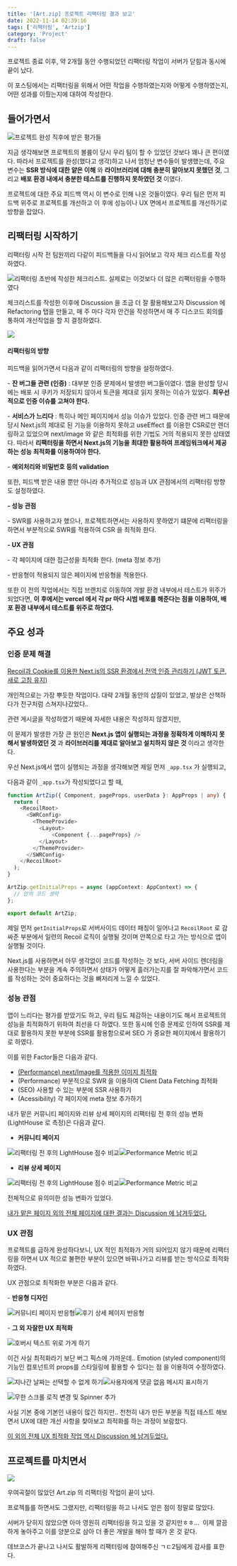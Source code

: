 ```yaml
---
title: '[Art.zip] 프로젝트 리팩터링 결과 보고'
date: 2022-11-14 02:39:16
tags: ['리팩터링', 'Artzip']
category: 'Project'
draft: false
---
```


프로젝트 종료 이후, 약 2개월 동안 수행되었던 리팩터링 작업이 서버가 닫힘과 동시에 끝이 났다.

이 포스팅에서는 리팩터링을 위해서 어떤 작업을 수행하였는지와 어떻게 수행하였는지, 어떤 성과를 이뤘는지에 대하여 작성한다.

## 들어가면서

![](https://blog.kakaocdn.net/dn/bth45X/btrQ0QNx62F/k9KnXh7m7NMnqdFBwSd3vk/img.png)프로젝트 완성 직후에 받은 평가들

지금 생각해보면 프로젝트의 볼륨이 당시 우리 팀이 할 수 있었던 것보다 꽤나 큰 편이였다. 따라서 프로젝트를 완성(했다고 생각)하고 나서 엄청난 변수들이 발생했는데, 주요 변수는 **SSR 방식에 대한 얕은 이해** 와 **라이브러리에 대해 충분히 알아보지 못했던 것**, 그리고 **배포 환경 내에서 충분한 테스트를 진행하지 못하였던 것** 이였다.

프로젝트에 대한 주요 피드백 역시 이 변수로 인해 나온 것들이였다. 우리 팀은 먼저 피드백 위주로 프로젝트를 개선하고 이 후에 성능이나 UX 면에서 프로젝트를 개선하기로 방향을 잡았다.

## 리팩터링 시작하기

리팩터링 시작 전 팀원끼리 다같이 피드백들을 다시 읽어보고 각자 체크 리스트를 작성하였다.

![](https://blog.kakaocdn.net/dn/b0e6cY/btrQ278QYFE/Js1PYk7Ol7zSPsUK9kGxW1/img.png)리팩터링 초반에 작성한 체크리스트. 실제로는 이것보다 더 많은 리팩터링을 수행하였다

체크리스트를 작성한 이후에 Discussion 을 조금 더 잘 활용해보고자 Discussion 에 Refactoring 탭을 만들고, 매 주 마다 각자 안건을 작성하면서 매 주 디스코드 회의를 통하여 개선작업을 할 지 결정하였다.

![](https://blog.kakaocdn.net/dn/bFv6LF/btrQ1mMbWjq/CQDm5C2v1k3OFBVrhbJlG1/img.png)

#### 리팩터링의 방향

피드백을 읽어가면서 다음과 같이 리팩터링의 방향을 설정하였다.

\- **잔 버그들 관련 (인증)** : 대부분 인증 문제에서 발생한 버그들이였다. 앱을 완성할 당시에는 배포 시 쿠키가 저장되지 않아서 토큰을 제대로 읽지 못하는 이슈가 있었다. **최우선적으로 인증 이슈를 고쳐야 한다.**

\- **서비스가 느리다** : 특히나 메인 페이지에서 성능 이슈가 있었다. 인증 관련 버그 때문에 당시 Next.js의 제대로 된 기능을 이용하지 못하고 useEffect 를 이용한 CSR로만 렌더링하고 있었으며 next/image 와 같은 최적화를 위한 기법도 거의 적용되지 못한 상태였다. 따라서 **리팩터링을 하면서 Next.js의 기능을 최대한 활용하여 프레임워크에서 제공하는 성능 최적화를 이용하여야 한다.**

\- **예외처리와 비밀번호 등의 validation**

또한, 피드백 받은 내용 뿐만 아니라 추가적으로 성능과 UX 관점에서의 리팩터링 방향도 설정하였다.

**\- 성능 관점**

\- SWR를 사용하고자 했으나, 프로젝트하면서는 사용하지 못하였기 떄문에 리팩터링을 하면서 부분적으로 SWR를 적용하여 CSR 을 최적화 한다.

**\- UX 관점**

\- 각 페이지에 대한 접근성을 최적화 한다. (meta 정보 추가)

\- 반응형이 적용되지 않은 페이지에 반응형을 적용한다.

또한 이 전의 작업에서는 직접 브랜치로 이동하여 개발 환경 내부에서 테스트가 위주가 되었다면, **이 후에서는 vercel 에서 각 pr 마다 시범 배포를 해준다는 점을 이용하여, 배포 환경 내부에서 테스트를 위주로 하였다.**

## 주요 성과

### 인증 문제 해결

[Recoil과 Cookie를 이용한 Next.js의 SSR 환경에서 전역 인증 관리하기 (JWT 토큰, 새로 고침 유지)](https://dar-jeeling.github.io/Technical/Recoil%EA%B3%BC-Cookie%EB%A5%BC-%EC%9D%B4%EC%9A%A9%ED%95%9C-Nextjs%EC%9D%98-SSR-%ED%99%98%EA%B2%BD%EC%97%90%EC%84%9C-%EC%A0%84%EC%97%AD-%EC%9D%B8%EC%A6%9D-%EA%B4%80%EB%A6%AC%ED%95%98%EA%B8%B0-JWT-%ED%86%A0%ED%81%B0-%EC%83%88%EB%A1%9C-%EA%B3%A0%EC%B9%A8-%EC%9C%A0%EC%A7%80/)

개인적으로는 가장 뿌듯한 작업이다. 대략 2개월 동안의 삽질이 있었고, 발상은 산책하다가 전구처럼 스쳐지나갔었다..

관련 게시글을 작성하였기 때문에 자세한 내용은 작성하지 않겠지만,

이 문제가 발생한 가장 큰 원인은 **Next.js 앱이 실행되는 과정을 정확하게 이해하지 못해서 발생하였던 것** 과 **라이브러리를 제대로 알아보고 설치하지 않은 것** 이라고 생각한다.

우선 Next.js에서 앱이 실행되는 과정을 생각해보면 제일 먼저 `_app.tsx` 가 실행되고,

다음과 같이 `_app.tsx`가 작성되었다고 할 때,

```typescript
function ArtZip({ Component, pageProps, userData }: AppProps | any) {
  return (
    <RecoilRoot>
      <SWRConfig>
        <ThemeProvide>
          <Layout>
              <Component {...pageProps} />
          </Layout>
        </ThemeProvider>
      </SWRConfig>
    </RecoilRoot>
  );
}

ArtZip.getInitialProps = async (appContext: AppContext) => {
  // 안의 코드 생략
};

export default ArtZip;
```

제일 먼저 `getInitialProps`로 서버사이드 데이터 패칭이 일어나고 `RecoilRoot` 로 감싸준 부분에서 일련의 Recoil 로직이 실행될 것이며 안쪽으로 타고 가는 방식으로 앱이 실행될 것이다.

Next.js를 사용하면서 아무 생각없이 코드를 작성하는 것 보다, 서버 사이드 렌더링을 사용한다는 부분을 계속 주의하면서 상태가 어떻게 흘러가는지를 잘 파악해가면서 코드를 작성하는 것이 중요하다는 것을 뼈저리게 느낄 수 있었다.

### 성능 관점

앱이 느리다는 평가를 받았기도 하고, 우리 팀도 체감하는 내용이기도 해서 프로젝트의 성능을 최적화하기 위하여 최선을 다 하였다. 또한 동시에 인증 문제로 인하여 SSR를 제대로 활용하지 못한 부분에 SSR를 활용함으로써 SEO 가 중요한 페이지에서 활용하기로 하였다.

이를 위한 Factor들은 다음과 같다.

- [(Performance) next/Image를 적용한 이미지 최적화](https://dar-jeeling.github.io/Technical/nextImage-%EC%A0%81%EC%9A%A9%EA%B8%B0/)
- (Performance) 부분적으로 SWR 을 이용하여 Client Data Fetching 최적화
- (SEO) 사용할 수 있는 부분에 SSR 사용하기
- (Acessibility) 각 페이지에 meta 정보 추가하기

내가 맡은 커뮤니티 페이지와 리뷰 상세 페이지의 리팩터링 전 후의 성능 변화(LightHouse 로 측정)은 다음과 같다.

- **커뮤니티 페이지**

![](https://blog.kakaocdn.net/dn/vSfoQ/btrQ9bCpPF1/6a35kbsN9RD5ZRZcVThgE1/img.png)리팩터링 전 후의 LightHouse 점수 비교![](https://blog.kakaocdn.net/dn/cHcxoj/btrQ8ImJ99A/eL9nzkR1fKkpfD6fBeMpF0/img.png)Performance Metric 비교

- **리뷰 상세 페이지**

![](https://blog.kakaocdn.net/dn/cbwCN1/btrQ2RrpK1r/ULfpQu9u6mjyXkWAbqs3QK/img.png)리팩터링 전 후의 LightHouse 점수 비교![](https://blog.kakaocdn.net/dn/bwyT93/btrRa2SJ8NY/QLVmELOp9sdMnBw9yVGWI1/img.png)Performance Metric 비교

전체적으로 유의미한 성능 변화가 있었다.

[내가 맡은 페이지 외의 전체 페이지에 대한 결과는 Discussion 에 남겨두었다.](https://github.com/prgrms-web-devcourse/Team-BackFro-ArtZip-FE/discussions/349)

### UX 관점

프로젝트를 급하게 완성하다보니, UX 적인 최적화가 거의 되어있지 않기 때문에 리팩터링을 하면서 UX 적으로 불편한 부분이 있으면 바꿔나가고 리뷰를 받는 방식으로 최적화 하였다.

UX 관점으로 최적화한 부분은 다음과 같다.

\- **반응형 디자인**

![](https://blog.kakaocdn.net/dn/bsZu6D/btrQ1mrVf8d/44KhgAZdFa9kMvjmEBWOLK/img.gif)커뮤니티 페이지 반응형![](https://blog.kakaocdn.net/dn/cXH8Ni/btrQ1gea31g/bfS6Q6gy0ZKvEIPBZJL8sK/img.gif)후기 상세 페이지 반응형

\- **그 외 자잘한 UX 최적화**

![](https://blog.kakaocdn.net/dn/lQOlq/btrQ9awJe7m/8edg66kzO97hlvMtr6Lma1/img.png)호버시 텍스트 위로 가게 하기

이건 사실 최적화라기 보단 버그 픽스에 가까운데.. Emotion (styled component)의 기능인 컴포넌트의 props를 스타일링에 활용할 수 있다는 점 을 이용하여 수정하였다.

![](https://blog.kakaocdn.net/dn/czH5XO/btrQ0wIAvQK/QIRLnpbdYqvJjteDWDow50/img.png)지나간 날짜는 선택할 수 없게 하기![](https://blog.kakaocdn.net/dn/dVL7Cb/btrQ1gSM1OY/aEcAy5oz9aaPcQ9AfvpKz1/img.png)사용자에게 댓글 없음 메시지 표시하기

![](https://blog.kakaocdn.net/dn/Xe3d3/btrQ4aYzCyw/6TKEZOLbwHj6XAmoa3Y5nK/img.gif)무한 스크롤 로직 변경 및 Spinner 추가

사실 기본 중에 기본인 내용이 많긴 하지만.. 천천히 내가 만든 부분을 직접 테스트 해보면서 UX에 대한 개선 사항을 찾아보고 최적화를 하는 과정이 보람찼다.

[이 외의 전체 UX 최적화 작업 역시 Discussion 에 남겨두었다.](https://github.com/prgrms-web-devcourse/Team-BackFro-ArtZip-FE/discussions/350)

## 프로젝트를 마치면서

![](https://blog.kakaocdn.net/dn/m93Ri/btrQ1fzyEaE/LZkj3oVZvqI5aGkyCKBB0K/img.png)

우여곡절이 많았던 Art.zip 의 리팩터링 작업이 끝이 났다.

프로젝틀를 하면서도 그랬지만, 리팩터링을 하고 나서도 얻은 점이 정말로 많았다.

서버가 닫히지 않았으면 아마 영원히 리팩터링을 하고 있을 것 같지만ㅎㅎ...  이제 깔끔하게 놓아주고 이를 양분으로 삼아 더 좋은 개발을 해야 할 때가 온 것 같다.

데브코스가 끝나고 나서도 활발하게 리팩터링에 참여해주신 ㄱㄷ2팀에게 감사를 표한다.
